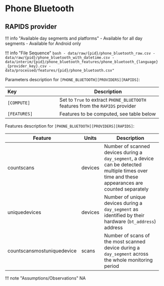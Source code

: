 # Phone Bluetooth

## RAPIDS provider

!!! info "Available day segments and platforms"
    - Available for all day segments
    - Available for Android only

!!! info "File Sequence"
    ```bash
    - data/raw/{pid}/phone_bluetooth_raw.csv
    - data/raw/{pid}/phone_bluetooth_with_datetime.csv
    - data/interim/{pid}/phone_bluetooth_features/phone_bluetooth_{language}_{provider_key}.csv
    - data/processed/features/{pid}/phone_bluetooth.csv"
    ```


Parameters description for `[PHONE_BLUETOOTH][PROVIDERS][RAPIDS]`:

|Key&nbsp;&nbsp;&nbsp;&nbsp;&nbsp;&nbsp;&nbsp;&nbsp;&nbsp;&nbsp;&nbsp;&nbsp;&nbsp;&nbsp;&nbsp;&nbsp;&nbsp;&nbsp;&nbsp;&nbsp;&nbsp;&nbsp;&nbsp;&nbsp;&nbsp;&nbsp;&nbsp;&nbsp;&nbsp;            | Description |
|----------------|-----------------------------------------------------------------------------------------------------------------------------------
|`[COMPUTE]`| Set to `True` to extract `PHONE_BLUETOOTH` features from the `RAPIDS` provider|
|`[FEATURES]` |         Features to be computed, see table below


Features description for `[PHONE_BLUETOOTH][PROVIDERS][RAPIDS]`:

|Feature                    |Units      |Description|
|-------------------------- |---------- |---------------------------|
| countscans                 | devices | Number of scanned devices during a `day_segment`, a device can be detected multiple times over time and these appearances are counted separately |
| uniquedevices              | devices | Number of unique devices during a `day_segment` as identified by their hardware (`bt_address`) address                                                          |
| countscansmostuniquedevice | scans   | Number of scans of the most scanned device during a `day_segment` across the whole monitoring period                                             |

!!! note "Assumptions/Observations"
    NA
